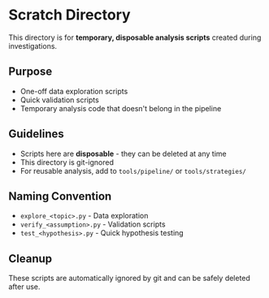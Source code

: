 # Scratch Directory

This directory is for **temporary, disposable analysis scripts** created during investigations.

## Purpose
- One-off data exploration scripts
- Quick validation scripts
- Temporary analysis code that doesn't belong in the pipeline

## Guidelines
- Scripts here are **disposable** - they can be deleted at any time
- This directory is git-ignored
- For reusable analysis, add to `tools/pipeline/` or `tools/strategies/`

## Naming Convention
- `explore_<topic>.py` - Data exploration
- `verify_<assumption>.py` - Validation scripts
- `test_<hypothesis>.py` - Quick hypothesis testing

## Cleanup
These scripts are automatically ignored by git and can be safely deleted after use.

